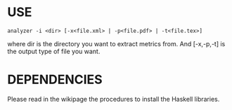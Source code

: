 USE
===

	analyzer -i <dir> [-x<file.xml> | -p<file.pdf> | -t<file.tex>]

where dir is the directory you want to extract metrics from. And [-x,-p,-t] is the output type of file you want.

DEPENDENCIES
============

Please read in the wikipage the procedures to install the Haskell libraries.

